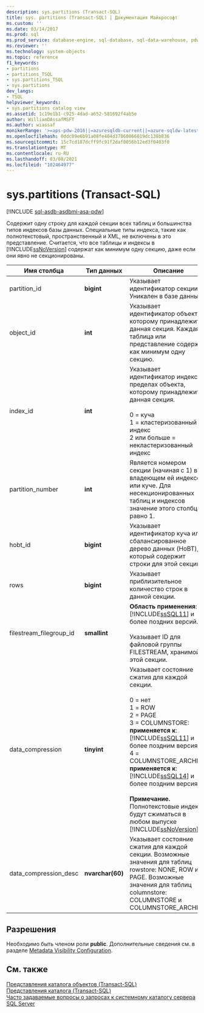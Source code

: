 ```yaml
---
description: sys.partitions (Transact-SQL)
title: sys. partitions (Transact-SQL) | Документация Майкрософт
ms.custom: ''
ms.date: 03/14/2017
ms.prod: sql
ms.prod_service: database-engine, sql-database, sql-data-warehouse, pdw
ms.reviewer: ''
ms.technology: system-objects
ms.topic: reference
f1_keywords:
- partitions
- partitions_TSQL
- sys.partitions_TSQL
- sys.partitions
dev_langs:
- TSQL
helpviewer_keywords:
- sys.partitions catalog view
ms.assetid: 1c19e1b1-c925-4dad-a652-581692f4ab5e
author: WilliamDAssafMSFT
ms.author: wiassaf
monikerRange: '>=aps-pdw-2016||=azuresqldb-current||=azure-sqldw-latest||>=sql-server-2016||>=sql-server-linux-2017||=azuresqldb-mi-current'
ms.openlocfilehash: 0ddc89e6b91a08fe404d37860866019dc138b836
ms.sourcegitcommit: 15c7cd187dcff9fc91f2daf0056b12ed3f0403f0
ms.translationtype: MT
ms.contentlocale: ru-RU
ms.lasthandoff: 03/08/2021
ms.locfileid: "102464977"
---
```

# <a name="syspartitions-transact-sql"></a>sys.partitions (Transact-SQL)
[!INCLUDE [sql-asdb-asdbmi-asa-pdw](../../includes/applies-to-version/sql-asdb-asdbmi-asa-pdw.md)]

  Содержит одну строку для каждой секции всех таблиц и большинства типов индексов базы данных. Специальные типы индекса, такие как полнотекстовый, пространственный и XML, не включены в это представление. Считается, что все таблицы и индексы в [!INCLUDE[ssNoVersion](../../includes/ssnoversion-md.md)] содержат как минимум одну секцию, даже если они явно не секционированы.  
  
|Имя столбца|Тип данных|Описание|  
|-----------------|---------------|-----------------|  
|partition_id|**bigint**|Указывает идентификатор секции. Уникален в базе данных.|  
|object_id|**int**|Указывает идентификатор объекта, которому принадлежит данная секция. Каждая таблица или представление содержит как минимум одну секцию.|  
|index_id|**int**|Указывает идентификатор индекса в пределах объекта, которому принадлежит данная секция.<br /><br /> 0 = куча<br />1 = кластеризованный индекс<br />2 или больше = некластеризованный индекс|  
|partition_number|**int**|Является номером секции (начиная с 1) во владеющем ей индексе или куче. Для несекционированных таблиц и индексов значение этого столбца равно 1.|  
|hobt_id|**bigint**|Указывает идентификатор куча или сбалансированное дерево данных (HoBT), который содержит строки для этой секции.|  
|rows|**bigint**|Указывает приблизительное количество строк в данной секции.|  
|filestream_filegroup_id|**smallint**|**Область применения**: [!INCLUDE[ssSQL11](../../includes/sssql11-md.md)] и более поздних версий.<br /><br /> Указывает ID для файловой группы FILESTREAM, хранимой в этой секции.|  
|data_compression|**tinyint**|Указывает состояние сжатия для каждой секции.<br /><br /> 0 = нет <br />1 = ROW <br />2 = PAGE <br />3 = COLUMNSTORE: **применяется к**: [!INCLUDE[ssSQL11](../../includes/sssql11-md.md)] и более поздним версиям<br />4 = COLUMNSTORE_ARCHIVE: **применяется к**: [!INCLUDE[ssSQL14](../../includes/sssql14-md.md)] и более поздним версиям<br /><br /> **Примечание.** Полнотекстовые индексы будут сжиматься в любом выпуске [!INCLUDE[ssNoVersion](../../includes/ssnoversion-md.md)] .|  
|data_compression_desc|**nvarchar(60)**|Указывает состояние сжатия для каждой секции. Возможные значения для таблиц rowstore: NONE, ROW и PAGE. Возможные значения для таблиц columnstore: COLUMNSTORE и COLUMNSTORE_ARCHIVE.|  
  
## <a name="permissions"></a>Разрешения  
 Необходимо быть членом роли **public**. Дополнительные сведения см. в разделе [Metadata Visibility Configuration](../../relational-databases/security/metadata-visibility-configuration.md).  
  
## <a name="see-also"></a>См. также  
 [Представления каталога объектов (Transact-SQL)](../../relational-databases/system-catalog-views/object-catalog-views-transact-sql.md)   
 [Представления каталога (Transact-SQL)](../../relational-databases/system-catalog-views/catalog-views-transact-sql.md)   
 [Часто задаваемые вопросы о запросах к системному каталогу сервера SQL Server](../../relational-databases/system-catalog-views/querying-the-sql-server-system-catalog-faq.yml)  
  
  

